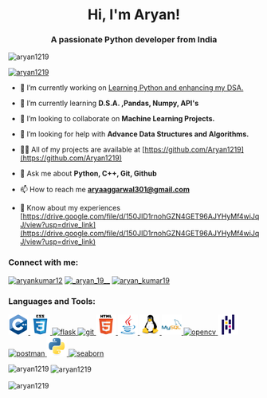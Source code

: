 <h1 align="center">Hi, I'm Aryan!</h1>
<h3 align="center">A passionate Python developer from India</h3>

<p align="left"> <img src="https://komarev.com/ghpvc/?username=aryan1219&label=Profile%20views&color=0e75b6&style=flat" alt="aryan1219" /> </p>

<p align="left"> <a href="https://github.com/ryo-ma/github-profile-trophy"><img src="https://github-profile-trophy.vercel.app/?username=aryan1219" alt="aryan1219" /></a> </p>

- 🔭 I’m currently working on [Learning Python and enhancing my DSA.](https://github.com/Aryan1219/PublicPythonLearning)

- 🌱 I’m currently learning **D.S.A. ,Pandas, Numpy, API's**

- 👯 I’m looking to collaborate on **Machine Learning Projects.**

- 🤝 I’m looking for help with **Advance Data Structures and Algorithms.**

- 👨‍💻 All of my projects are available at [https://github.com/Aryan1219](https://github.com/Aryan1219)

- 💬 Ask me about **Python, C++, Git, Github**

- 📫 How to reach me **aryaaggarwal301@gmail.com**

- 📄 Know about my experiences [https://drive.google.com/file/d/150JID1rnohGZN4GET96AJYHyMf4wiJqJ/view?usp=drive_link](https://drive.google.com/file/d/150JID1rnohGZN4GET96AJYHyMf4wiJqJ/view?usp=drive_link)

<h3 align="left">Connect with me:</h3>
<p align="left">
<a href="https://linkedin.com/in/aryankumar12" target="blank"><img align="center" src="https://raw.githubusercontent.com/rahuldkjain/github-profile-readme-generator/master/src/images/icons/Social/linked-in-alt.svg" alt="aryankumar12" height="30" width="40" /></a>
<a href="https://instagram.com/_aryan_19__" target="blank"><img align="center" src="https://raw.githubusercontent.com/rahuldkjain/github-profile-readme-generator/master/src/images/icons/Social/instagram.svg" alt="_aryan_19__" height="30" width="40" /></a>
<a href="https://www.leetcode.com/aryan_kumar19" target="blank"><img align="center" src="https://raw.githubusercontent.com/rahuldkjain/github-profile-readme-generator/master/src/images/icons/Social/leet-code.svg" alt="aryan_kumar19" height="30" width="40" /></a>
</p>

<h3 align="left">Languages and Tools:</h3>
<p align="left"> <a href="https://www.w3schools.com/cpp/" target="_blank" rel="noreferrer"> <img src="https://raw.githubusercontent.com/devicons/devicon/master/icons/cplusplus/cplusplus-original.svg" alt="cplusplus" width="40" height="40"/> </a> <a href="https://www.w3schools.com/css/" target="_blank" rel="noreferrer"> <img src="https://raw.githubusercontent.com/devicons/devicon/master/icons/css3/css3-original-wordmark.svg" alt="css3" width="40" height="40"/> </a> <a href="https://flask.palletsprojects.com/" target="_blank" rel="noreferrer"> <img src="https://www.vectorlogo.zone/logos/pocoo_flask/pocoo_flask-icon.svg" alt="flask" width="40" height="40"/> </a> <a href="https://git-scm.com/" target="_blank" rel="noreferrer"> <img src="https://www.vectorlogo.zone/logos/git-scm/git-scm-icon.svg" alt="git" width="40" height="40"/> </a> <a href="https://www.w3.org/html/" target="_blank" rel="noreferrer"> <img src="https://raw.githubusercontent.com/devicons/devicon/master/icons/html5/html5-original-wordmark.svg" alt="html5" width="40" height="40"/> </a> <a href="https://www.java.com" target="_blank" rel="noreferrer"> <img src="https://raw.githubusercontent.com/devicons/devicon/master/icons/java/java-original.svg" alt="java" width="40" height="40"/> </a> <a href="https://www.linux.org/" target="_blank" rel="noreferrer"> <img src="https://raw.githubusercontent.com/devicons/devicon/master/icons/linux/linux-original.svg" alt="linux" width="40" height="40"/> </a> <a href="https://www.mongodb.com/" target="_blank" rel="noreferrer"> <img src="https://raw.githubusercontent.com/devicons/devicon/master/icons/mysql/mysql-original-wordmark.svg" alt="mysql" width="40" height="40"/> </a> <a href="https://opencv.org/" target="_blank" rel="noreferrer"> <img src="https://www.vectorlogo.zone/logos/opencv/opencv-icon.svg" alt="opencv" width="40" height="40"/> </a> <a href="https://pandas.pydata.org/" target="_blank" rel="noreferrer"> <img src="https://raw.githubusercontent.com/devicons/devicon/2ae2a900d2f041da66e950e4d48052658d850630/icons/pandas/pandas-original.svg" alt="pandas" width="40" height="40"/> </a> <a href="https://postman.com" target="_blank" rel="noreferrer"> <img src="https://www.vectorlogo.zone/logos/getpostman/getpostman-icon.svg" alt="postman" width="40" height="40"/> </a> <a href="https://www.python.org" target="_blank" rel="noreferrer"> <img src="https://raw.githubusercontent.com/devicons/devicon/master/icons/python/python-original.svg" alt="python" width="40" height="40"/> </a> <a href="https://seaborn.pydata.org/" target="_blank" rel="noreferrer"> <img src="https://seaborn.pydata.org/_images/logo-mark-lightbg.svg" alt="seaborn" width="40" height="40"/> </a> </p>

<p><img align="left" src="https://github-readme-stats.vercel.app/api/top-langs?username=aryan1219&show_icons=true&locale=en&layout=compact" alt="aryan1219" /></p>

<p>&nbsp;<img align="center" src="https://github-readme-stats.vercel.app/api?username=aryan1219&show_icons=true&locale=en" alt="aryan1219" /></p>

<p><img align="center" src="https://github-readme-streak-stats.herokuapp.com/?user=aryan1219&" alt="aryan1219" /></p>
